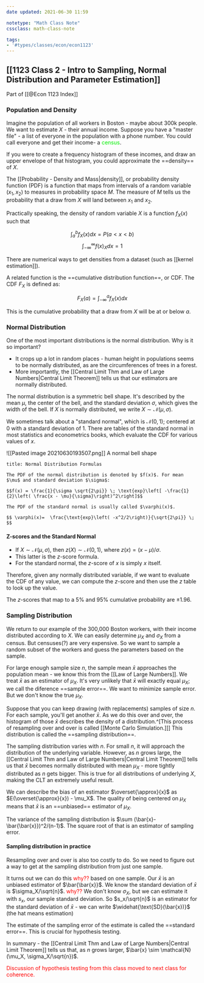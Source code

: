 ```yaml
---
date updated: 2021-06-30 11:59

notetype: "Math Class Note"
cssclass: math-class-note

tags: 
- '#types/classes/econ/econ1123'
---
```


## [[1123 Class 2 - Intro to Sampling, Normal Distribution and Parameter Estimation]]
Part of [[@Econ 1123 Index]]


### Population and Density

Imagine the population of all workers in Boston - maybe about 300k people. We want to estimate $X$ - their annual income. Suppose you have a "master file" - a list of everyone in the population with a phone number. You could call everyone and get their income- a <font color=gree>census</font>. 

If you were to create a frequency histogram of these incomes, and draw an upper envelope of that histogram, you could approximate the ==density== of $X$. 

The [[Probability - Density and Mass|density]], or probability density function (PDF) is a function that maps from intervals of a random variable $(x_1, x_2)$ to measures in probability space $M$. The measure of $M$ tells us the probability that a draw from $X$ will land between $x_1$ and $x_2$. 

Practically speaking, the density of random variable $X$ is a function $f_X(x)$ such that 

$$\int_a^b f_X(x)dx = P(a < x < b) $$
$$\int_{-\infty}^{\infty} f(x)_Xdx = 1 $$

There are numerical ways to get densities from a dataset (such as [[kernel estimation]]).

A related function is the ==cumulative distribution function==, or CDF. The CDF $F_X$ is defined as:

$$ F_X(a) = \int_{-\infty}^a f_X(x)dx$$

This is the cumulative probability that a draw from $X$ will be at or below $a$. 

### Normal Distribution

One of the most important distributions is the normal distribution. Why is it so important?

- It crops up a lot in random places - human height in populations seems to be normally distributed, as are the circumferences of trees in a forest. 
- More importantly, the [[Central Limit Thm and Law of Large Numbers|Central Limit Theorem]] tells us that our estimators are normally distributed. 

The normal distribution is a symmetric bell shape. It's described by the mean $\mu$, the center of the bell, and the standard deviation $\sigma$, which gives the width of the bell. If $X$ is normally distributed, we write $X \sim \mathcal{N}(\mu, \sigma)$.

We sometimes talk about a "standard normal", which is $\mathcal{N}(0, 1)$; centered at $0$ with a standard deviation of $1$. There are tables of the standard normal in most statistics and econometrics books, which evaluate the CDF for various values of $x$. 

![[Pasted image 20210630193507.png]]
A normal bell shape

```ad-info
title: Normal Distribution Formulas

The PDF of the normal distribution is denoted by $f(x)$. For mean $\mu$ and standard deviation $\sigma$:

$$f(x) = \frac{1}{\sigma \sqrt{2\pi}} \; \text{exp}\left[ -\frac{1}{2}\left( \frac{x - \mu}{\sigma}\right)^2\right]$$

The PDF of the standard normal is usually called $\varphi(x)$. 

$$ \varphi(x)=  \frac{\text{exp}\left( -x^2/2\right)}{\sqrt{2\pi}} \;  $$

```

#### Z-scores and the Standard Normal


- If $X \sim \mathcal{N}(\mu, \sigma)$, then $z(X) \sim \mathcal{N}(0, 1)$, where $z(x) = (x - \mu)/\sigma$. 
- This latter is the $z$-score formula.
- For the standard normal, the $z$-score of $x$ is simply $x$ itself. 

Therefore, given any normally distributed variable, if we want to evaluate the CDF of any value, we can compute the $z$-score and then use the $z$ table to look up the value. 

The $z$-scores that map to a $5\%$ and $95\%$ cumulative probability are $\pm 1.96$. 


### Sampling Distribution

We return to our example of the 300,000 Boston workers, with their income distributed according to $X$. We can easily determine $\mu_X$ and $\sigma_X$ from a census. But censuses(?) are very expensive. So we want to sample a random subset of the workers and guess the parameters based on the sample. 

For large enough sample size $n$, the sample mean $\bar{x}$ approaches the population mean - we know this from the [[Law of Large Numbers]]. We treat $\bar{x}$ as an estimator of $\mu_X$. It's very unlikely that $\bar{x}$ will exactly equal $\mu_X$; we call the diference ==sample error==. We want to minimize sample error. But we don't know the true $\mu_X$. 

Suppose that you can keep drawing (with replacements) samples of size $n$. For each sample, you'll get another $\bar{x}$. As we do this over and over, the histogram of those $\bar{x}$ describes the density of a distribution.^[This process of resampling over and over is called [[Monte Carlo Simulation.]]] This distribution is called the ==sampling distribution==. 

The sampling distribution varies with $n$. For small $n$, it will approach the distribution of the underlying variable. However, as $n$ grows large, the [[Central Limit Thm and Law of Large Numbers|Central Limit Theorem]] tells us that $\bar{x}$ becomes normally distributed with mean $\mu_X$ - more tightly distributed as $n$ gets bigger. This is true for all distributions of underlying $X$, making the CLT an extremely useful result. 

We can describe the bias of an estimator $\overset{\approx}{x}$  as $E(\overset{\approx}{x}) - \mu_X$. The quality of being centered on $\mu_X$ means that $\bar{x}$ is an ==unbiased== estimator of $\mu_X$. 

The variance of the sampling distribution is $\sum (\bar{x}- \bar{\bar{x}})^2/(n-1)$. The square root of that is an estimator of sampling error. 

#### Sampling distribution in practice

Resampling over and over is also too costly to do. So we need to figure out a way to get at the sampling distribution from just one sample. 

It turns out we can do this <font color="red">why??</font> based on one sample. Our $\bar{x}$ is an unbiased estimator of $\bar{\bar{x}}$. We know the standard deviation of $\bar{x}$ is $\sigma_X/\sqrt{n}$. <font color="red">why??</font> We don't know $\sigma_X$, but we can estimate it with $s_x$, our sample standard deviation. So $s_x/\sqrt{n}$ is an estimator for the standard deviation of $\bar{x}$ - we can write $\widehat{\text{SD}(\bar{x})}$ (the hat means estimation)

The estimate of the sampling error of the estimate is called the ==standard error==. This is crucial for hypothesis testing. 

In summary - the [[Central Limit Thm and Law of Large Numbers|Central Limit Theorem]] tells us that, as $n$ grows larger, $\bar{x} \sim \mathcal{N}(\mu_X, \sigma_X/\sqrt{n})$.


<font color="red"> Discussion of hypothesis testing from this class moved to next class for coherence. </font>